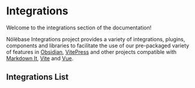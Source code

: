 # Integrations

Welcome to the integrations section of the documentation!

Nólëbase Integrations project provides a variety of integrations, plugins, components and libraries to facilitate the use of our pre-packaged variety of features in [Obsidian](https://obsidian.md), [VitePress](https://vitepress.dev) and other projects compatible with [Markdown It](https://github.com/markdown-it/markdown-it), [Vite](https://vitejs.dev/) and [Vue](https://vuejs.org/).

## Integrations List

<IntegrationCard type="markdown-it" title="Bi-Directional Links" package="markdown-it-bi-directional-links">
  <template v-slot:badge>
    <Badge type="tip" text="v2.0.0-rc6" />
  </template>
</IntegrationCard>

<br />

<IntegrationCard type="markdown-it" title="Elements Transformation" package="markdown-it-element-transform">
  <template v-slot:badge>
    <Badge type="tip" text="v2.0.0-rc6" />
  </template>
</IntegrationCard>

<br />

<IntegrationCard type="markdown-it" title="Lazy loading blurred images" package="markdown-it-unlazy-img">
  <template v-slot:badge>
    <Badge type="warning" text="Beta" />
  </template>
</IntegrationCard>

<br />

<IntegrationCard type="vitepress" title="Enhanced Readabilities" package="vitepress-plugin-enhanced-readabilities">
  <template v-slot:badge>
    <Badge type="tip" text="v2.0.0-rc6" />
  </template>
</IntegrationCard>

<br />

<IntegrationCard type="vitepress" title="Inline Link Previewing" package="vitepress-plugin-inline-link-preview">
  <template v-slot:badge>
    <Badge type="tip" text="v2.0.0-rc6" />
  </template>
</IntegrationCard>

<br />

<IntegrationCard type="vitepress" title="Blinking highlight targeted heading" package="vitepress-plugin-highlight-targeted-heading">
  <template v-slot:badge>
    <Badge type="tip" text="v2.0.0-rc6" />
  </template>
</IntegrationCard>

<br />

<IntegrationCard type="vitepress" title="Git-based page histories" package="vitepress-plugin-git-changelog">
  <template v-slot:badge>
    <Badge type="tip" text="v2.0.0-rc6" />
  </template>
</IntegrationCard>

<br />

<IntegrationCard type="vitepress" title="Previewing image (social media card) generation" package="vitepress-plugin-og-image">
  <template v-slot:badge>
    <Badge type="warning" text="Beta" />
  </template>
</IntegrationCard>

<br />

<IntegrationCard type="vitepress" title="Page properties" package="vitepress-plugin-page-properties">
  <template v-slot:badge>
    <Badge type="danger" text="Alpha" />
  </template>
</IntegrationCard>

<br />

<IntegrationCard type="vitepress" title="Enhanced <mark> elements" package="vitepress-plugin-enhanced-mark">
  <template v-slot:title>
    Enhanced <code>&lt;mark&gt;</code> elements
  </template>
  <template v-slot:badge>
    <Badge type="tip" text="v2.0.0-rc6" />
  </template>
</IntegrationCard>

<br />

<IntegrationCard type="vitepress" title="Thumbnail hashing for images" package="vitepress-plugin-thumbnail-hash">
  <template v-slot:badge>
    <Badge type="warning" text="Beta" />
  </template>
</IntegrationCard>

<br />

<IntegrationCard type="obsidian" title="UnoCSS" package="obsidian-plugin-unocss">
  <template v-slot:badge>
    <Badge type="warning" text="Beta" />
  </template>
</IntegrationCard>
